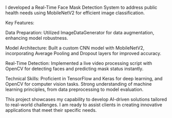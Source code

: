 I developed a Real-Time Face Mask Detection System to address public health needs using MobileNetV2 for efficient image classification.

Key Features:

Data Preparation: Utilized ImageDataGenerator for data augmentation, enhancing model robustness.

Model Architecture: Built a custom CNN model with MobileNetV2, incorporating Average Pooling and Dropout layers for improved accuracy.

Real-Time Detection: Implemented a live video processing script with OpenCV for detecting faces and predicting mask status instantly.

Technical Skills:
Proficient in TensorFlow and Keras for deep learning, and OpenCV for computer vision tasks.
Strong understanding of machine learning principles, from data preprocessing to model evaluation.

This project showcases my capability to develop AI-driven solutions tailored to real-world challenges. I am ready to assist clients in creating innovative applications that meet their specific needs.
